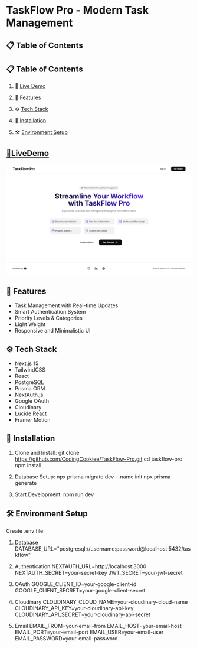 # TaskFlow Pro - Modern Task Management

## 📋 Table of Contents
## 📋 Table of Contents

1. 🔗 [Live Demo](#-live-demo)

2. 📱 [Features](#-features)

3. ⚙️ [Tech Stack](#️-tech-stack)

4. 🚀 [Installation](#-installation)

5. 🛠️ [Environment Setup](#️-environment-setup)




## [🔗LiveDemo](https://razaawan.up.railway.app/)

![App Screenshot](./public/app.png)


## 📱 Features
- Task Management with Real-time Updates
- Smart Authentication System
- Priority Levels & Categories
- Light Weight
- Responsive and Minimalistic UI

## ⚙️ Tech Stack
- Next.js 15
- TailwindCSS
- React
- PostgreSQL
- Prisma ORM
- NextAuth.js
- Google OAuth
- Cloudinary
- Lucide React
- Framer Motion
  

## 🚀 Installation

1. Clone and Install:
git clone https://github.com/CodingCookiee/TaskFlow-Pro.git
cd taskflow-pro
npm install

2. Database Setup:
npx prisma migrate dev --name init
npx prisma generate

3. Start Development:
npm run dev


## 🛠️ Environment Setup
Create .env file:

1. Database
DATABASE_URL="postgresql://username:password@localhost:5432/taskflow"

2. Authentication
NEXTAUTH_URL=http://localhost:3000
NEXTAUTH_SECRET=your-secret-key
JWT_SECRET=your-jwt-secret

3. OAuth
GOOGLE_CLIENT_ID=your-google-client-id
GOOGLE_CLIENT_SECRET=your-google-client-secret

4. Cloudinary
CLOUDINARY_CLOUD_NAME=your-cloudinary-cloud-name
CLOUDINARY_API_KEY=your-cloudinary-api-key
CLOUDINARY_API_SECRET=your-cloudinary-api-secret

5. Email
EMAIL_FROM=your-email-from
EMAIL_HOST=your-email-host
EMAIL_PORT=your-email-port
EMAIL_USER=your-email-user
EMAIL_PASSWORD=your-email-password









